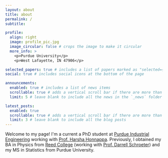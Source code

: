 ```yaml
---
layout: about
title: about
permalink: /
subtitle: 

profile:
  align: right
  image: profile_pic.jpg
  image_circular: false # crops the image to make it circular
  more_info: >
    <p>Purdue University</p>
    <p>West Lafayette, IN 47906</p>

selected_papers: true # includes a list of papers marked as "selected={true}"
social: true # includes social icons at the bottom of the page

announcements:
  enabled: true # includes a list of news items
  scrollable: true # adds a vertical scroll bar if there are more than 3 news items
  limit: 5 # leave blank to include all the news in the `_news` folder

latest_posts:
  enabled: true
  scrollable: true # adds a vertical scroll bar if there are more than 3 new posts items
  limit: 3 # leave blank to include all the blog posts
---
```


Welcome to my page! I'm a current a PhD student at [Purdue Industrial Engineering](https://engineering.purdue.edu/IE) working with [Prof. Harsha Honnappa](https://engineering.purdue.edu/SSL/about). Previously, I obtained my BA in Physics from [Reed College](https://www.reed.edu) (working with [Prof. Darrell Schroeter](https://people.reed.edu/~schroetd/)) and my MS in Statistics from Purdue University. 


